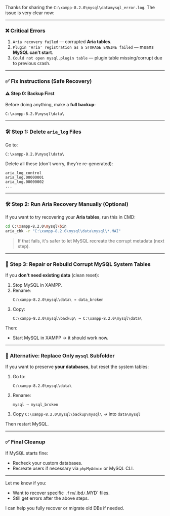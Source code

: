 Thanks for sharing the `C:\xampp-8.2.0\mysql\datamysql_error.log`. The issue is very clear now:

---

### ❌ Critical Errors
1. `Aria recovery failed` — corrupted **Aria tables**.
2. `Plugin 'Aria' registration as a STORAGE ENGINE failed` — means **MySQL can't start**.
3. `Could not open mysql.plugin table` — plugin table missing/corrupt due to previous crash.

---

### ✅ Fix Instructions (Safe Recovery)

#### ⚠️ Step 0: **Backup First**
Before doing anything, make a **full backup**:
```plaintext
C:\xampp-8.2.0\mysql\data\
```

---

### 🛠 Step 1: **Delete `aria_log` Files**
Go to:
```plaintext
C:\xampp-8.2.0\mysql\data\
```

Delete all these (don't worry, they're re-generated):
```
aria_log_control
aria_log.00000001
aria_log.00000002
...
```

---

### 🛠 Step 2: **Run Aria Recovery Manually (Optional)**
If you want to try recovering your **Aria tables**, run this in CMD:

```bash
cd C:\xampp-8.2.0\mysql\bin
aria_chk -r "C:\xampp-8.2.0\mysql\data\mysql\*.MAI"
```

> If that fails, it's safer to let MySQL recreate the corrupt metadata (next step).

---

### 🧹 Step 3: **Repair or Rebuild Corrupt MySQL System Tables**

If you **don't need existing data** (clean reset):
1. Stop MySQL in XAMPP.
2. Rename:
   ```
   C:\xampp-8.2.0\mysql\data\ → data_broken
   ```
3. Copy:
   ```
   C:\xampp-8.2.0\mysql\backup\ → C:\xampp-8.2.0\mysql\data\
   ```

Then:
- Start MySQL in XAMPP → it should work now.

---

### 🔄 Alternative: Replace Only `mysql` Subfolder

If you want to preserve **your databases**, but reset the system tables:
1. Go to:
   ```
   C:\xampp-8.2.0\mysql\data\
   ```
2. Rename:
   ```
   mysql → mysql_broken
   ```
3. Copy `C:\xampp-8.2.0\mysql\backup\mysql\` → into `data\mysql`

Then restart MySQL.

---

### ✅ Final Cleanup
If MySQL starts fine:
- Recheck your custom databases.
- Recreate users if necessary via `phpMyAdmin` or MySQL CLI.

---

Let me know if you:
- Want to recover specific `.frm`/.ibd`/`.MYD` files.
- Still get errors after the above steps.

I can help you fully recover or migrate old DBs if needed.